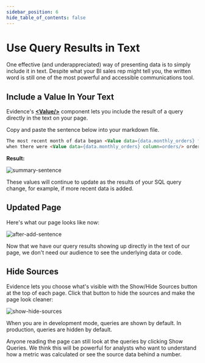 ```yaml
---
sidebar_position: 6
hide_table_of_contents: false
---
```


# Use Query Results in Text
One effective (and underappreciated) way of presenting data is to simply include it in text. Despite what your BI sales rep might tell you, the written word is still one of the most powerful and accessible communications tool.

<h2>Include a Value In Your Text</h2>

Evidence's [<span class="gradient">**&lt;Value/>**</span>](/components/text-components/value) component lets you include the result of a query directly in the text on your page.

Copy and paste the sentence below into your markdown file.

```markdown title="Add to index.md below the 'monthly_orders' query:"
The most recent month of data began <Value data={data.monthly_orders} fmt=date/>, 
when there were <Value data={data.monthly_orders} column=orders/> orders.
```

**Result:**
<div style={{textAlign: 'center'}}>

![summary-sentence](/img/tutorial-img/needful-things-value-in-text-nowindow.png)

</div>
These values will continue to update as the results of your SQL query change, for example, if more recent data is added.

<h2>Updated Page</h2>

Here's what our page looks like now:

<div style={{textAlign: 'center'}}>

![after-add-sentence](/img/tutorial-img/needful-things-value-in-text.png)

</div>

Now that we have our query results showing up directly in the text of our page, we don't need our audience to see the underlying data or code. 

<h2>Hide Sources</h2>

Evidence lets you choose what's visible with the Show/Hide Sources button at the top of each page. Click that button to hide the sources and make the page look cleaner:

<div style={{textAlign: 'center'}}>

![show-hide-sources](/img/tutorial-img/needful-things-show-hide-queries.gif)

</div>

When you are in development mode, queries are shown by default. In production, queries are hidden by default.

Anyone reading the page can still look at the queries by clicking Show Queries. We think this will be powerful for analysts who want to understand how a metric was calculated or see the source data behind a number.

